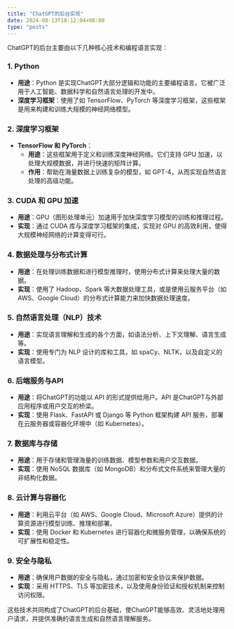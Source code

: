 ```yaml
---
title: "ChatGPT的后台实现"
date: 2024-08-13T18:12:04+08:00
type: "posts"
---
```

ChatGPT的后台主要由以下几种核心技术和编程语言实现：

### 1. **Python**

   - **用途**：Python 是实现ChatGPT大部分逻辑和功能的主要编程语言。它被广泛用于人工智能、数据科学和自然语言处理的开发中。
   - **深度学习框架**：使用了如 TensorFlow、PyTorch 等深度学习框架，这些框架是用来构建和训练大规模的神经网络模型。

### 2. **深度学习框架**

   - **TensorFlow 和 PyTorch**：
     - **用途**：这些框架用于定义和训练深度神经网络。它们支持 GPU 加速，以处理大规模数据，并进行快速的矩阵计算。
     - **作用**：帮助在海量数据上训练复杂的模型，如 GPT-4，从而实现自然语言处理的高级功能。

### 3. **CUDA 和 GPU 加速**

   - **用途**：GPU（图形处理单元）加速用于加快深度学习模型的训练和推理过程。
   - **实现**：通过 CUDA 库与深度学习框架的集成，实现对 GPU 的高效利用，使得大规模神经网络的计算变得可行。

### 4. **数据处理与分布式计算**

   - **用途**：在处理训练数据和进行模型推理时，使用分布式计算来处理大量的数据。
   - **实现**：使用了 Hadoop、Spark 等大数据处理工具，或是使用云服务平台（如 AWS、Google Cloud）的分布式计算能力来加快数据处理速度。

### 5. **自然语言处理（NLP）技术**

   - **用途**：实现语言理解和生成的各个方面，如语法分析、上下文理解、语言生成等。
   - **实现**：使用专门为 NLP 设计的库和工具，如 spaCy、NLTK，以及自定义的语言模型。

### 6. **后端服务与API**

   - **用途**：将ChatGPT的功能以 API 的形式提供给用户。API 是ChatGPT与外部应用程序或用户交互的桥梁。
   - **实现**：使用 Flask、FastAPI 或 Django 等 Python 框架构建 API 服务，部署在云服务器或容器化环境中（如 Kubernetes）。

### 7. **数据库与存储**

   - **用途**：用于存储和管理海量的训练数据、模型参数和用户交互数据。
   - **实现**：使用 NoSQL 数据库（如 MongoDB）和分布式文件系统来管理大量的非结构化数据。

### 8. **云计算与容器化**

   - **用途**：利用云平台（如 AWS、Google Cloud、Microsoft Azure）提供的计算资源进行模型训练、推理和部署。
   - **实现**：使用 Docker 和 Kubernetes 进行容器化和微服务管理，以确保系统的可扩展性和稳定性。

### 9. **安全与隐私**

   - **用途**：确保用户数据的安全与隐私，通过加密和安全协议来保护数据。
   - **实现**：采用 HTTPS、TLS 等加密技术，以及使用身份验证和授权机制来控制访问权限。

这些技术共同构成了ChatGPT的后台基础，使ChatGPT能够高效、灵活地处理用户请求，并提供准确的语言生成和自然语言理解服务。